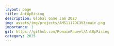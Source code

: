 ```yaml
---
layout: page
title: AntUpRising
description: Global Game Jam 2023
img: assets/img/projects/AMS1117DC3V3/main.png
importance: 1
git: https://github.com/RomainFauvel/AntUpRising
category: 2025
---
```



